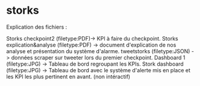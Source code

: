 # storks

Explication des fichiers : 

Storks checkpoint2 (filetype:PDF)-> KPI à faire du checkpoint. 
Storks explication&analyse (filetype:PDF) -> document d'explication de nos analyse et présentation du système d'alarme.
tweetstorks (filetype:JSON) -> données scraper sur tweeter lors du premier checkpoint. 
Dashboard 1 (filetype:JPG) -> Tableau de bord regroupant les KPIs. 
Stork dashboard (filetype:JPG) -> Tableau de bord avec le système d'alerte mis en place et les KPI les plus pertinent en avant. (non intéractif)
